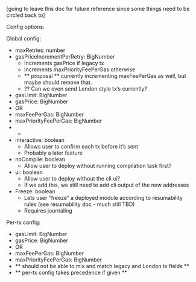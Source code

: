 [going to leave this doc for future reference since some things need to be circled back to]

Config options:

Global config:

- maxRetries: number
- gasPriceIncrementPerRetry: BigNumber
  - Increments gasPrice if legacy tx
  - Increments maxPriorityFeePerGas otherwise
  - ** proposal ** currently incrementing maxFeePerGas as well, but maybe should remove that.
  - ?? Can we even send London style tx’s currently?
- gasLimit: BigNumber
- gasPrice: BigNumber
- OR
- maxFeePerGas: BigNumber
- maxPriorityFeePerGas: BigNumber
- -
- interactive: boolean
  - Allows user to confirm each tx before it’s sent
  - Probably a later feature
- noCompile: boolean
  - Allow user to deploy without running compilation task first?
- ui: boolean
  - Allow user to deploy without the cli ui?
  - If we add this, we still need to add cli output of the new addresses
- Freeze: boolean
  - Lets user “freeze” a deployed module according to resumability rules (see resumability doc - much still TBD)
  - Requires journaling

Per-tx config:

- gasLimit: BigNumber
- gasPrice: BigNumber
- OR
- maxFeePerGas: BigNumber
- maxPriorityFeePerGas: BigNumber
- ** should not be able to mix and match legacy and London tx fields **
- ** per-tx config takes precedence if given **
